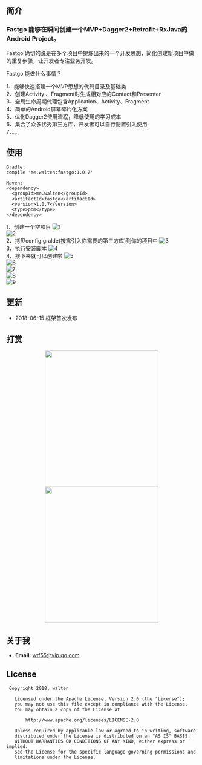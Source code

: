 ## 简介 
   <h3 align="left">Fastgo 能够在瞬间创建一个MVP+Dagger2+Retrofit+RxJava的Android Project。</h3>
   
   Fastgo 确切的说是在多个项目中提炼出来的一个开发思想，简化创建新项目中做的重复步骤，让开发者专注业务开发。<br/>
   
   Fastgo 能做什么事情？<br/>
   
   1、能够快速搭建一个MVP思想的代码目录及基础类<br/>
   2、创建Activity 、Fragment时生成相对应的Contact和Presenter<br/>
   3、全局生命周期代理包含Application、Activity、Fragment<br/>
   4、简单的Android屏幕碎片化方案<br/>
   5、优化Dagger2使用流程，降低使用的学习成本<br/>
   6、集合了众多优秀第三方库，开发者可以自行配置引入使用<br/>
   7、。。。<br/>
   
## 使用 
```
Gradle:
compile 'me.walten:fastgo:1.0.7'

Maven:
<dependency>
  <groupId>me.walten</groupId>
  <artifactId>fastgo</artifactId>
  <version>1.0.7</version>
  <type>pom</type>
</dependency>

```
1、创建一个空项目
![1](screenshot/1.png)<br/>
![2](screenshot/2.png)<br/>
2、拷贝config.gralde(按需引入你需要的第三方库)到你的项目中
![3](screenshot/3.png)<br/>
3、执行安装脚本
![4](screenshot/4.png)<br/>
4、接下来就可以创建啦
![5](screenshot/5.png)<br/>
![6](screenshot/6.png)<br/>
![7](screenshot/7.png)<br/>
![8](screenshot/8.png)<br/>
![9](screenshot/9.png)<br/>

## 更新
* 2018-06-15 框架首次发布

## 打赏
<div align="center">
   <img src="screenshot/weixin.png" height="360" width=300" >
   
   <img src="screenshot/alipay.png" height="360" width="300" >
</div>

## 关于我
* **Email**: <wtf55@vip.qq.com>  

## License
``` 
 Copyright 2018, walten       
  
   Licensed under the Apache License, Version 2.0 (the "License");
   you may not use this file except in compliance with the License.
   You may obtain a copy of the License at 
 
       http://www.apache.org/licenses/LICENSE-2.0 

   Unless required by applicable law or agreed to in writing, software
   distributed under the License is distributed on an "AS IS" BASIS,
   WITHOUT WARRANTIES OR CONDITIONS OF ANY KIND, either express or implied.
   See the License for the specific language governing permissions and
   limitations under the License.
```
